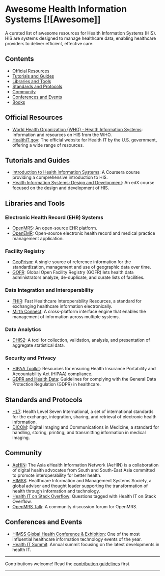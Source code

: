 # Awesome Health Information Systems [![Awesome]]

A curated list of awesome resources for Health Information Systems (HIS). HIS are systems designed to manage healthcare data, enabling healthcare providers to deliver efficient, effective care.

## Contents

- [Official Resources](#official-resources)
- [Tutorials and Guides](#tutorials-and-guides)
- [Libraries and Tools](#libraries-and-tools)
- [Standards and Protocols](#standards-and-protocols)
- [Community](#community)
- [Conferences and Events](#conferences-and-events)
- [Books](#books)

## Official Resources

- [World Health Organization (WHO) - Health Information Systems](https://www.who.int/health-topics/health-information-systems): Information and resources on HIS from the WHO.
- [HealthIT.gov](https://www.healthit.gov/): The official website for Health IT by the U.S. government, offering a wide range of resources.

## Tutorials and Guides

- [Introduction to Health Information Systems](https://www.coursera.org/learn/health-informatics): A Coursera course providing a comprehensive introduction to HIS.
- [Health Information Systems: Design and Development](https://www.edx.org/course/health-information-systems): An edX course focused on the design and development of HIS.

## Libraries and Tools

### Electronic Health Record (EHR) Systems

- [OpenMRS](https://openmrs.org/): An open-source EHR platform.
- [OpenEMR](https://www.open-emr.org/): Open-source electronic health record and medical practice management application.

### Facility Registry

- [GeoPrism](https://geoprismregistry.com/): A single source of reference information for the standardization, management and use of geographic data over time.
- [GOFR](https://intrahealth.github.io/gofr/): Global Open Facility Registry (GOFR) lets health data administrators analyze, de-duplicate, and curate lists of facilities.

### Data Integration and Interoperability

- [FHIR](https://www.hl7.org/fhir/): Fast Healthcare Interoperability Resources, a standard for exchanging healthcare information electronically.
- [Mirth Connect](https://www.nextgen.com/products-and-services/integration-engine): A cross-platform interface engine that enables the management of information across multiple systems.


### Data Analytics

- [DHIS2](https://www.dhis2.org/): A tool for collection, validation, analysis, and presentation of aggregate statistical data.

### Security and Privacy

- [HIPAA Toolkit](https://www.hipaajournal.com/hipaa-compliance-checklist/): Resources for ensuring Health Insurance Portability and Accountability Act (HIPAA) compliance.
- [GDPR and Health Data](https://gdpr.eu/data-privacy-healthcare/): Guidelines for complying with the General Data Protection Regulation (GDPR) in healthcare.

## Standards and Protocols

- [HL7](https://www.hl7.org/): Health Level Seven International, a set of international standards for the exchange, integration, sharing, and retrieval of electronic health information.
- [DICOM](https://www.dicomstandard.org/): Digital Imaging and Communications in Medicine, a standard for handling, storing, printing, and transmitting information in medical imaging.

## Community

- [AeHIN](https://www.asiaehealthinformationnetwork.org/): The Asia eHealth Information Network (AeHIN) is a collaboration of digital health advocates from South and South-East Asia committed to promote interoperability for better health.
- [HIMSS](https://www.himss.org/): Healthcare Information and Management Systems Society, a global advisor and thought leader supporting the transformation of health through information and technology.
- [Health IT on Stack Overflow](https://stackoverflow.com/questions/tagged/health-it): Questions tagged with Health IT on Stack Overflow.
- [OpenMRS Talk](https://talk.openmrs.org/): A community discussion forum for OpenMRS.

## Conferences and Events

- [HIMSS Global Health Conference & Exhibition](https://www.himssconference.org/): One of the most influential healthcare information technology events of the year.
- [Health IT Summit](https://www.healthitsummit.com/): Annual summit focusing on the latest developments in health IT.

---

Contributions welcome! Read the [contribution guidelines](CONTRIBUTING.md) first.

---


